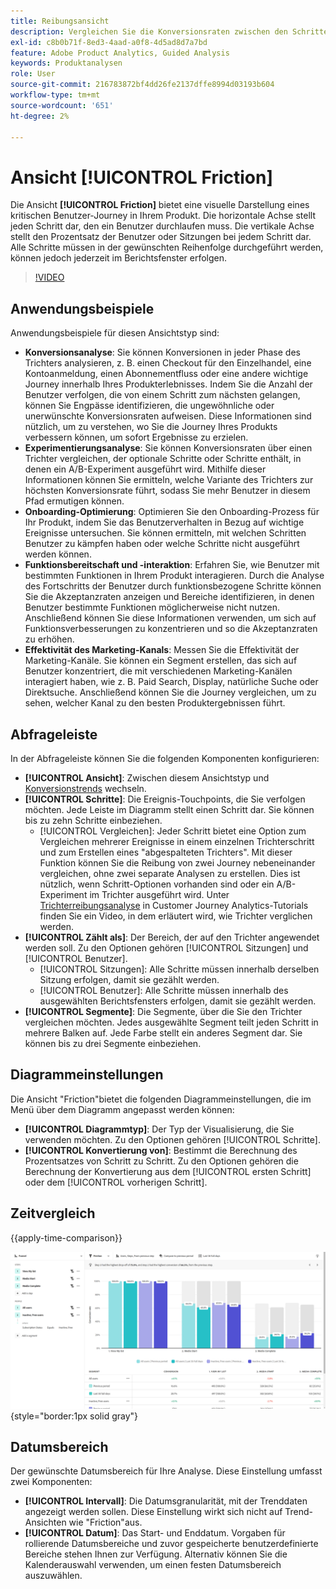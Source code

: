 ```yaml
---
title: Reibungsansicht
description: Vergleichen Sie die Konversionsraten zwischen den Schritten.
exl-id: c8b0b71f-8ed3-4aad-a0f8-4d5ad8d7a7bd
feature: Adobe Product Analytics, Guided Analysis
keywords: Produktanalysen
role: User
source-git-commit: 216783872bf4dd26fe2137dffe8994d03193b604
workflow-type: tm+mt
source-wordcount: '651'
ht-degree: 2%

---
```


# Ansicht [!UICONTROL Friction]

Die Ansicht **[!UICONTROL Friction]** bietet eine visuelle Darstellung eines kritischen Benutzer-Journey in Ihrem Produkt. Die horizontale Achse stellt jeden Schritt dar, den ein Benutzer durchlaufen muss. Die vertikale Achse stellt den Prozentsatz der Benutzer oder Sitzungen bei jedem Schritt dar. Alle Schritte müssen in der gewünschten Reihenfolge durchgeführt werden, können jedoch jederzeit im Berichtsfenster erfolgen.

>[!VIDEO](https://video.tv.adobe.com/v/3421663/?learn=on)

## Anwendungsbeispiele

Anwendungsbeispiele für diesen Ansichtstyp sind:

* **Konversionsanalyse**: Sie können Konversionen in jeder Phase des Trichters analysieren, z. B. einen Checkout für den Einzelhandel, eine Kontoanmeldung, einen Abonnementfluss oder eine andere wichtige Journey innerhalb Ihres Produkterlebnisses. Indem Sie die Anzahl der Benutzer verfolgen, die von einem Schritt zum nächsten gelangen, können Sie Engpässe identifizieren, die ungewöhnliche oder unerwünschte Konversionsraten aufweisen. Diese Informationen sind nützlich, um zu verstehen, wo Sie die Journey Ihres Produkts verbessern können, um sofort Ergebnisse zu erzielen.
* **Experimentierungsanalyse**: Sie können Konversionsraten über einen Trichter vergleichen, der optionale Schritte oder Schritte enthält, in denen ein A/B-Experiment ausgeführt wird. Mithilfe dieser Informationen können Sie ermitteln, welche Variante des Trichters zur höchsten Konversionsrate führt, sodass Sie mehr Benutzer in diesem Pfad ermutigen können.
* **Onboarding-Optimierung**: Optimieren Sie den Onboarding-Prozess für Ihr Produkt, indem Sie das Benutzerverhalten in Bezug auf wichtige Ereignisse untersuchen. Sie können ermitteln, mit welchen Schritten Benutzer zu kämpfen haben oder welche Schritte nicht ausgeführt werden können.
* **Funktionsbereitschaft und -interaktion**: Erfahren Sie, wie Benutzer mit bestimmten Funktionen in Ihrem Produkt interagieren. Durch die Analyse des Fortschritts der Benutzer durch funktionsbezogene Schritte können Sie die Akzeptanzraten anzeigen und Bereiche identifizieren, in denen Benutzer bestimmte Funktionen möglicherweise nicht nutzen. Anschließend können Sie diese Informationen verwenden, um sich auf Funktionsverbesserungen zu konzentrieren und so die Akzeptanzraten zu erhöhen.
* **Effektivität des Marketing-Kanals**: Messen Sie die Effektivität der Marketing-Kanäle. Sie können ein Segment erstellen, das sich auf Benutzer konzentriert, die mit verschiedenen Marketing-Kanälen interagiert haben, wie z. B. Paid Search, Display, natürliche Suche oder Direktsuche. Anschließend können Sie die Journey vergleichen, um zu sehen, welcher Kanal zu den besten Produktergebnissen führt.

## Abfrageleiste

In der Abfrageleiste können Sie die folgenden Komponenten konfigurieren:

* **[!UICONTROL Ansicht]**: Zwischen diesem Ansichtstyp und [Konversionstrends](conversion-trends.md) wechseln.
* **[!UICONTROL Schritte]**: Die Ereignis-Touchpoints, die Sie verfolgen möchten. Jede Leiste im Diagramm stellt einen Schritt dar. Sie können bis zu zehn Schritte einbeziehen.
   * [!UICONTROL Vergleichen]: Jeder Schritt bietet eine Option zum Vergleichen mehrerer Ereignisse in einem einzelnen Trichterschritt und zum Erstellen eines &quot;abgespalteten Trichters&quot;. Mit dieser Funktion können Sie die Reibung von zwei Journey nebeneinander vergleichen, ohne zwei separate Analysen zu erstellen. Dies ist nützlich, wenn Schritt-Optionen vorhanden sind oder ein A/B-Experiment im Trichter ausgeführt wird. Unter [Trichterreibungsanalyse](https://experienceleague.adobe.com/en/docs/customer-journey-analytics-learn/tutorials/guided-analysis/funnel/funnel-friction-analysis) in Customer Journey Analytics-Tutorials finden Sie ein Video, in dem erläutert wird, wie Trichter verglichen werden.
* **[!UICONTROL Zählt als]**: Der Bereich, der auf den Trichter angewendet werden soll. Zu den Optionen gehören [!UICONTROL Sitzungen] und [!UICONTROL Benutzer].
   * [!UICONTROL Sitzungen]: Alle Schritte müssen innerhalb derselben Sitzung erfolgen, damit sie gezählt werden.
   * [!UICONTROL Benutzer]: Alle Schritte müssen innerhalb des ausgewählten Berichtsfensters erfolgen, damit sie gezählt werden.
* **[!UICONTROL Segmente]**: Die Segmente, über die Sie den Trichter vergleichen möchten. Jedes ausgewählte Segment teilt jeden Schritt in mehrere Balken auf. Jede Farbe stellt ein anderes Segment dar. Sie können bis zu drei Segmente einbeziehen.

## Diagrammeinstellungen

Die Ansicht &quot;Friction&quot;bietet die folgenden Diagrammeinstellungen, die im Menü über dem Diagramm angepasst werden können:

* **[!UICONTROL Diagrammtyp]**: Der Typ der Visualisierung, die Sie verwenden möchten. Zu den Optionen gehören [!UICONTROL Schritte].
* **[!UICONTROL Konvertierung von]**: Bestimmt die Berechnung des Prozentsatzes von Schritt zu Schritt. Zu den Optionen gehören die Berechnung der Konvertierung aus dem [!UICONTROL ersten Schritt] oder dem [!UICONTROL vorherigen Schritt].

## Zeitvergleich

{{apply-time-comparison}}

![Friktionszeitvergleich](../assets/friction-compare.png){style="border:1px solid gray"}

## Datumsbereich

Der gewünschte Datumsbereich für Ihre Analyse. Diese Einstellung umfasst zwei Komponenten:

* **[!UICONTROL Intervall]**: Die Datumsgranularität, mit der Trenddaten angezeigt werden sollen. Diese Einstellung wirkt sich nicht auf Trend-Ansichten wie &quot;Friction&quot;aus.
* **[!UICONTROL Datum]**: Das Start- und Enddatum. Vorgaben für rollierende Datumsbereiche und zuvor gespeicherte benutzerdefinierte Bereiche stehen Ihnen zur Verfügung. Alternativ können Sie die Kalenderauswahl verwenden, um einen festen Datumsbereich auszuwählen.
